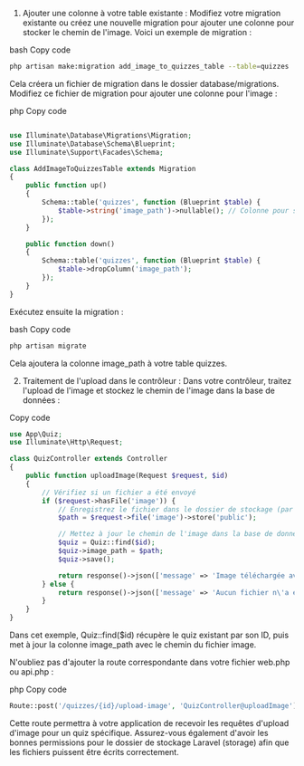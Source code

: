 1. Ajouter une colonne à votre table existante :
Modifiez votre migration existante ou créez une nouvelle migration pour ajouter une colonne pour stocker le chemin de l'image. Voici un exemple de migration :

bash
Copy code
```bash
php artisan make:migration add_image_to_quizzes_table --table=quizzes
```
Cela créera un fichier de migration dans le dossier database/migrations. Modifiez ce fichier de migration pour ajouter une colonne pour l'image :

php
Copy code
```php

use Illuminate\Database\Migrations\Migration;
use Illuminate\Database\Schema\Blueprint;
use Illuminate\Support\Facades\Schema;

class AddImageToQuizzesTable extends Migration
{
    public function up()
    {
        Schema::table('quizzes', function (Blueprint $table) {
            $table->string('image_path')->nullable(); // Colonne pour stocker le chemin de l'image
        });
    }

    public function down()
    {
        Schema::table('quizzes', function (Blueprint $table) {
            $table->dropColumn('image_path');
        });
    }
}
```
Exécutez ensuite la migration :

bash
Copy code
```bash
php artisan migrate
```
Cela ajoutera la colonne image_path à votre table quizzes.

2. Traitement de l'upload dans le contrôleur :
Dans votre contrôleur, traitez l'upload de l'image et stockez le chemin de l'image dans la base de données :

Copy code
```php
use App\Quiz;
use Illuminate\Http\Request;

class QuizController extends Controller
{
    public function uploadImage(Request $request, $id)
    {
        // Vérifiez si un fichier a été envoyé
        if ($request->hasFile('image')) {
            // Enregistrez le fichier dans le dossier de stockage (par exemple, storage/app/public)
            $path = $request->file('image')->store('public');

            // Mettez à jour le chemin de l'image dans la base de données
            $quiz = Quiz::find($id);
            $quiz->image_path = $path;
            $quiz->save();

            return response()->json(['message' => 'Image téléchargée avec succès !']);
        } else {
            return response()->json(['message' => 'Aucun fichier n\'a été téléchargé.'], 400);
        }
    }
}
```
Dans cet exemple, Quiz::find($id) récupère le quiz existant par son ID, puis met à jour la colonne image_path avec le chemin du fichier image.

N'oubliez pas d'ajouter la route correspondante dans votre fichier web.php ou api.php :

php
Copy code
```php
Route::post('/quizzes/{id}/upload-image', 'QuizController@uploadImage');
```
Cette route permettra à votre application de recevoir les requêtes d'upload d'image pour un quiz spécifique. Assurez-vous également d'avoir les bonnes permissions pour le dossier de stockage Laravel (storage) afin que les fichiers puissent être écrits correctement.





